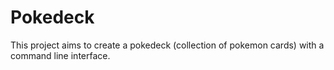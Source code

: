 # Pokedeck

This project aims to create a pokedeck (collection of pokemon cards) with a command line interface.
